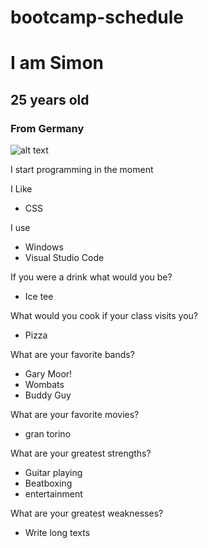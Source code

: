 # bootcamp-schedule
# I am Simon
## 25 years old 
### From Germany 

![alt text](https://emojipedia-us.s3.dualstack.us-west-1.amazonaws.com/thumbs/120/google/274/flag-germany_1f1e9-1f1ea.png "Logo Title Text 1")

I start programming in the moment 

I Like 
* CSS

I use 
* Windows 
* Visual Studio Code 

If you were a drink what would you be? 
 * Ice tee

What would you cook if your class visits you? 
 * Pizza 

What are your favorite bands? 
 * Gary Moor!
 * Wombats 
 * Buddy Guy

What are your favorite movies? 
 * gran torino

What are your greatest strengths? 
 * Guitar playing 
 * Beatboxing 
 * entertainment

What are your greatest weaknesses?
 * Write long texts













